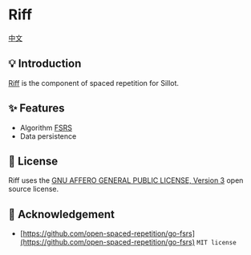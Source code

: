 # Riff

[中文](README_zh_CN.md)

## 💡 Introduction

[Riff](https://github.com/siyuan-note/riff) is the component of spaced repetition for Sillot.

## ✨ Features

* Algorithm [FSRS](https://github.com/open-spaced-repetition/free-spaced-repetition-scheduler)
* Data persistence

## 📄 License

Riff uses the [GNU AFFERO GENERAL PUBLIC LICENSE, Version 3](https://www.gnu.org/licenses/agpl-3.0.txt) open source license.

## 🙏 Acknowledgement

* [https://github.com/open-spaced-repetition/go-fsrs](https://github.com/open-spaced-repetition/go-fsrs) `MIT license`
